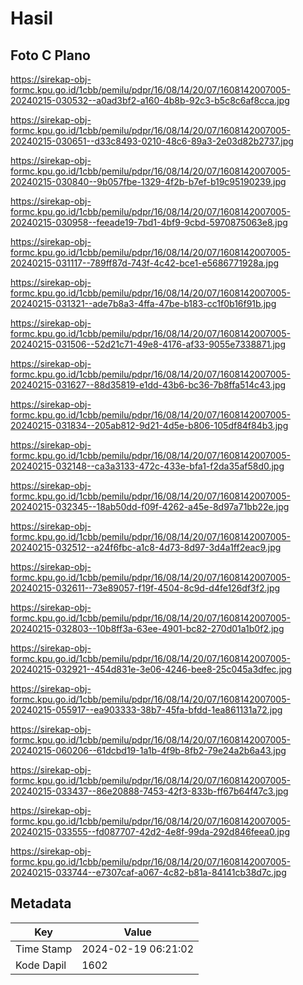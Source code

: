 # Hasil

## Foto C Plano

https://sirekap-obj-formc.kpu.go.id/1cbb/pemilu/pdpr/16/08/14/20/07/1608142007005-20240215-030532--a0ad3bf2-a160-4b8b-92c3-b5c8c6af8cca.jpg

https://sirekap-obj-formc.kpu.go.id/1cbb/pemilu/pdpr/16/08/14/20/07/1608142007005-20240215-030651--d33c8493-0210-48c6-89a3-2e03d82b2737.jpg

https://sirekap-obj-formc.kpu.go.id/1cbb/pemilu/pdpr/16/08/14/20/07/1608142007005-20240215-030840--9b057fbe-1329-4f2b-b7ef-b19c95190239.jpg

https://sirekap-obj-formc.kpu.go.id/1cbb/pemilu/pdpr/16/08/14/20/07/1608142007005-20240215-030958--feeade19-7bd1-4bf9-9cbd-5970875063e8.jpg

https://sirekap-obj-formc.kpu.go.id/1cbb/pemilu/pdpr/16/08/14/20/07/1608142007005-20240215-031117--789ff87d-743f-4c42-bce1-e5686771928a.jpg

https://sirekap-obj-formc.kpu.go.id/1cbb/pemilu/pdpr/16/08/14/20/07/1608142007005-20240215-031321--ade7b8a3-4ffa-47be-b183-cc1f0b16f91b.jpg

https://sirekap-obj-formc.kpu.go.id/1cbb/pemilu/pdpr/16/08/14/20/07/1608142007005-20240215-031506--52d21c71-49e8-4176-af33-9055e7338871.jpg

https://sirekap-obj-formc.kpu.go.id/1cbb/pemilu/pdpr/16/08/14/20/07/1608142007005-20240215-031627--88d35819-e1dd-43b6-bc36-7b8ffa514c43.jpg

https://sirekap-obj-formc.kpu.go.id/1cbb/pemilu/pdpr/16/08/14/20/07/1608142007005-20240215-031834--205ab812-9d21-4d5e-b806-105df84f84b3.jpg

https://sirekap-obj-formc.kpu.go.id/1cbb/pemilu/pdpr/16/08/14/20/07/1608142007005-20240215-032148--ca3a3133-472c-433e-bfa1-f2da35af58d0.jpg

https://sirekap-obj-formc.kpu.go.id/1cbb/pemilu/pdpr/16/08/14/20/07/1608142007005-20240215-032345--18ab50dd-f09f-4262-a45e-8d97a71bb22e.jpg

https://sirekap-obj-formc.kpu.go.id/1cbb/pemilu/pdpr/16/08/14/20/07/1608142007005-20240215-032512--a24f6fbc-a1c8-4d73-8d97-3d4a1ff2eac9.jpg

https://sirekap-obj-formc.kpu.go.id/1cbb/pemilu/pdpr/16/08/14/20/07/1608142007005-20240215-032611--73e89057-f19f-4504-8c9d-d4fe126df3f2.jpg

https://sirekap-obj-formc.kpu.go.id/1cbb/pemilu/pdpr/16/08/14/20/07/1608142007005-20240215-032803--10b8ff3a-63ee-4901-bc82-270d01a1b0f2.jpg

https://sirekap-obj-formc.kpu.go.id/1cbb/pemilu/pdpr/16/08/14/20/07/1608142007005-20240215-032921--454d831e-3e06-4246-bee8-25c045a3dfec.jpg

https://sirekap-obj-formc.kpu.go.id/1cbb/pemilu/pdpr/16/08/14/20/07/1608142007005-20240215-055917--ea903333-38b7-45fa-bfdd-1ea861131a72.jpg

https://sirekap-obj-formc.kpu.go.id/1cbb/pemilu/pdpr/16/08/14/20/07/1608142007005-20240215-060206--61dcbd19-1a1b-4f9b-8fb2-79e24a2b6a43.jpg

https://sirekap-obj-formc.kpu.go.id/1cbb/pemilu/pdpr/16/08/14/20/07/1608142007005-20240215-033437--86e20888-7453-42f3-833b-ff67b64f47c3.jpg

https://sirekap-obj-formc.kpu.go.id/1cbb/pemilu/pdpr/16/08/14/20/07/1608142007005-20240215-033555--fd087707-42d2-4e8f-99da-292d846feea0.jpg

https://sirekap-obj-formc.kpu.go.id/1cbb/pemilu/pdpr/16/08/14/20/07/1608142007005-20240215-033744--e7307caf-a067-4c82-b81a-84141cb38d7c.jpg


## Metadata

| Key        | Value               |
| ---------- | ------------------- |
| Time Stamp | 2024-02-19 06:21:02 |
| Kode Dapil | 1602                |



